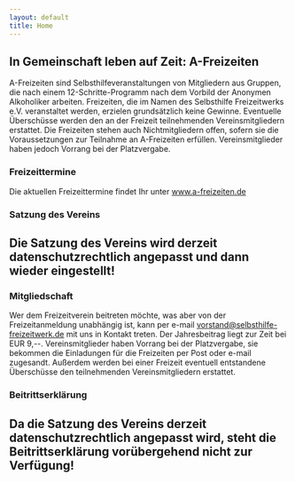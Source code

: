 ```yaml
---
layout: default
title: Home
---
```



## In Gemeinschaft leben auf Zeit: A-Freizeiten

A-Freizeiten sind Selbsthilfeveranstaltungen von Mitgliedern aus Gruppen, die nach einem
12-Schritte-Programm nach dem Vorbild der Anonymen Alkoholiker arbeiten.
Freizeiten, die im Namen des Selbsthilfe Freizeitwerks e.V. veranstaltet werden, erzielen grundsätzlich keine Gewinne. Eventuelle Überschüsse werden den an der Freizeit teilnehmenden Vereinsmitgliedern erstattet.
Die Freizeiten stehen auch Nichtmitgliedern offen, sofern sie die Voraussetzungen zur Teilnahme an A-Freizeiten erfüllen. Vereinsmitglieder haben jedoch Vorrang bei der Platzvergabe.

### Freizeittermine

Die aktuellen Freizeittermine findet Ihr unter <a href="http://www.a-freizeiten.de">www.a-freizeiten.de</a>

### Satzung des Vereins

## Die Satzung des Vereins wird derzeit datenschutzrechtlich angepasst und dann wieder eingestellt!

### Mitgliedschaft

Wer dem Freizeitverein beitreten möchte, was aber von der Freizeitanmeldung unabhängig ist,
kann per e-mail vorstand@selbsthilfe-freizeitwerk.de mit uns in Kontakt treten.
Der Jahresbeitrag liegt zur Zeit bei EUR 9,--.
Vereinsmitglieder haben Vorrang bei der Platzvergabe, sie bekommen die Einladungen für die
Freizeiten per Post oder e-mail zugesandt.
Außerdem werden bei einer Freizeit eventuell entstandene Überschüsse den teilnehmenden Vereinsmitgliedern erstattet.

### Beitrittserklärung

## Da die Satzung des Vereins derzeit datenschutzrechtlich angepasst wird, steht die Beitrittserklärung vorübergehend nicht zur Verfügung!
